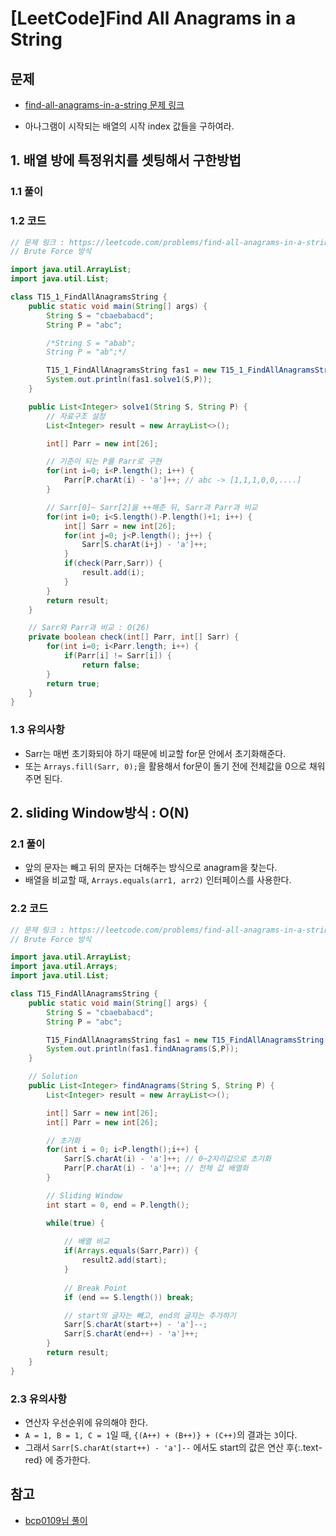 # [LeetCode]Find All Anagrams in a String

## 문제

- [find-all-anagrams-in-a-string 문제 링크](https://leetcode.com/problems/find-all-anagrams-in-a-string/)

- 아나그램이 시작되는 배열의 시작 index 값들을 구하여라.




## 1. 배열 방에 특정위치를 셋팅해서 구한방법

### 1.1 풀이

### 1.2 코드

```java
// 문제 링크 : https://leetcode.com/problems/find-all-anagrams-in-a-string/
// Brute Force 방식

import java.util.ArrayList;
import java.util.List;

class T15_1_FindAllAnagramsString {
    public static void main(String[] args) {
        String S = "cbaebabacd";
        String P = "abc";

        /*String S = "abab";
        String P = "ab";*/

        T15_1_FindAllAnagramsString fas1 = new T15_1_FindAllAnagramsString();
        System.out.println(fas1.solve1(S,P));
    }

    public List<Integer> solve1(String S, String P) {
        // 자료구조 설정
        List<Integer> result = new ArrayList<>();

        int[] Parr = new int[26];

        // 기준이 되는 P를 Parr로 구현
        for(int i=0; i<P.length(); i++) {
            Parr[P.charAt(i) - 'a']++; // abc -> [1,1,1,0,0,....]
        }

        // Sarr[0]~ Sarr[2]을 ++해준 뒤, Sarr과 Parr과 비교
        for(int i=0; i<S.length()-P.length()+1; i++) {
            int[] Sarr = new int[26];
            for(int j=0; j<P.length(); j++) {
                Sarr[S.charAt(i+j) - 'a']++;
            }
            if(check(Parr,Sarr)) {
                result.add(i);
            }
        }
        return result;
    }

    // Sarr와 Parr과 비교 : O(26)
    private boolean check(int[] Parr, int[] Sarr) {
        for(int i=0; i<Parr.length; i++) {
            if(Parr[i] != Sarr[i]) {
                return false;
        }
        return true;
    }
}
```


### 1.3 유의사항
- Sarr는 매번 초기화되야 하기 때문에 비교할 for문 안에서 초기화해준다.
- 또는 `Arrays.fill(Sarr, 0);`을 활용해서 for문이 돌기 전에 전체값을 0으로 채워주면 된다.

## 2. sliding Window방식 : O(N)

### 2.1 풀이
- 앞의 문자는 빼고 뒤의 문자는 더해주는 방식으로 anagram을 찾는다.
- 배열을 비교할 때, `Arrays.equals(arr1, arr2)` 인터페이스를 사용한다.

### 2.2 코드
```java
// 문제 링크 : https://leetcode.com/problems/find-all-anagrams-in-a-string/
// Brute Force 방식

import java.util.ArrayList;
import java.util.Arrays;
import java.util.List;

class T15_FindAllAnagramsString {
    public static void main(String[] args) {
        String S = "cbaebabacd";
        String P = "abc";

        T15_FindAllAnagramsString fas1 = new T15_FindAllAnagramsString();
        System.out.println(fas1.findAnagrams(S,P));
    }

    // Solution
    public List<Integer> findAnagrams(String S, String P) {
        List<Integer> result = new ArrayList<>();

        int[] Sarr = new int[26];
        int[] Parr = new int[26];

        // 초기화
        for(int i = 0; i<P.length();i++) {
            Sarr[S.charAt(i) - 'a']++; // 0~2자리값으로 초기화
            Parr[P.charAt(i) - 'a']++; // 전체 값 배열화
        }

        // Sliding Window
        int start = 0, end = P.length();

        while(true) {
        
            // 배열 비교
            if(Arrays.equals(Sarr,Parr)) {
                result2.add(start);
            }
            
            // Break Point
            if (end == S.length()) break;

            // start의 글자는 빼고, end의 글자는 추가하기
            Sarr[S.charAt(start++) - 'a']--;
            Sarr[S.charAt(end++) - 'a']++;
        }
        return result;
    }
}
```

### 2.3 유의사항

- 연산자 우선순위에 유의해야 한다.
- `A = 1, B = 1, C = 1`일 때, `{(A++) + (B++)} + (C++)`의 결과는 `3`이다.
- 그래서 `Sarr[S.charAt(start++) - 'a']--` 에서도 start의 값은 
연산 후{:.text-red} 
에 증가한다.

## 참고

- [bcp0109님 풀이](https://bcp0109.tistory.com/entry/LeetCode-Medium-Find-All-Anagrams-in-a-String-Java)

